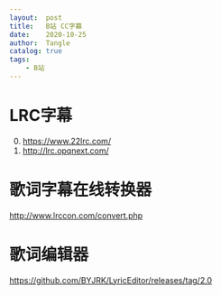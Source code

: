 ```yaml
---
layout:  post
title:   B站 CC字幕
date:    2020-10-25
author:  Tangle
catalog: true
tags:
    - B站
---
```


# LRC字幕

0. <https://www.22lrc.com/>
0. <http://lrc.opqnext.com/>

# 歌词字幕在线转换器

<http://www.lrccon.com/convert.php>

# 歌词编辑器

<https://github.com/BYJRK/LyricEditor/releases/tag/2.0>
